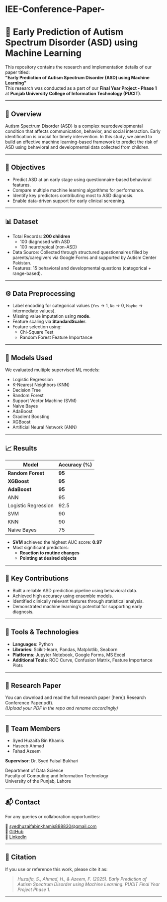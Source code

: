 # IEE-Conference-Paper-
# 🧠 Early Prediction of Autism Spectrum Disorder (ASD) using Machine Learning

This repository contains the research and implementation details of our paper titled:  
**"Early Prediction of Autism Spectrum Disorder (ASD) using Machine Learning"**  
This research was conducted as a part of our **Final Year Project - Phase 1** at **Punjab University College of Information Technology (PUCIT)**.

---

## 📄 Overview

Autism Spectrum Disorder (ASD) is a complex neurodevelopmental condition that affects communication, behavior, and social interaction. Early identification is crucial for timely intervention. In this study, we aimed to build an effective machine learning-based framework to predict the risk of ASD using behavioral and developmental data collected from children.

---

## 🎯 Objectives

- Predict ASD at an early stage using questionnaire-based behavioral features.
- Compare multiple machine learning algorithms for performance.
- Identify key predictors contributing most to ASD diagnosis.
- Enable data-driven support for early clinical screening.

---

## 📊 Dataset

- Total Records: **200 children**
  - 100 diagnosed with ASD
  - 100 neurotypical (non-ASD)
- Data Source: Collected through structured questionnaires filled by parents/caregivers via Google Forms and supported by Autism Center Pakistan.
- Features: 15 behavioral and developmental questions (categorical + range-based).

---

## ⚙️ Data Preprocessing

- Label encoding for categorical values (`Yes` → 1, `No` → 0, `Maybe` → intermediate values).
- Missing value imputation using **mode**.
- Feature scaling via **StandardScaler**.
- Feature selection using:
  - Chi-Square Test
  - Random Forest Feature Importance

---

## 🧪 Models Used

We evaluated multiple supervised ML models:

- Logistic Regression
- K-Nearest Neighbors (KNN)
- Decision Tree
- Random Forest
- Support Vector Machine (SVM)
- Naive Bayes
- AdaBoost
- Gradient Boosting
- XGBoost
- Artificial Neural Network (ANN)

---

## 📈 Results

| Model               | Accuracy (%) |
|---------------------|--------------|
| **Random Forest**   | **95**       |
| **XGBoost**         | **95**       |
| **AdaBoost**        | **95**       |
| ANN                 | 95           |
| Logistic Regression | 92.5         |
| SVM                 | 90           |
| KNN                 | 90           |
| Naive Bayes         | 75           |

- **SVM** achieved the highest AUC score: **0.97**
- Most significant predictors:
  - **Reaction to routine changes**
  - **Pointing at desired objects**

---

## 📌 Key Contributions

- Built a reliable ASD prediction pipeline using behavioral data.
- Achieved high accuracy using ensemble models.
- Identified clinically relevant features through statistical analysis.
- Demonstrated machine learning’s potential for supporting early diagnosis.

---

## 🧠 Tools & Technologies

- **Languages**: Python
- **Libraries**: Scikit-learn, Pandas, Matplotlib, Seaborn
- **Platforms**: Jupyter Notebook, Google Forms, MS Excel
- **Additional Tools**: ROC Curve, Confusion Matrix, Feature Importance Plots

---

## 🧾 Research Paper

You can download and read the full research paper [here](.Research Conference Paper.pdf).  
*(Upload your PDF in the repo and rename accordingly)*

---

## 👥 Team Members

- Syed Huzaifa Bin Khamis  
- Haseeb Ahmad  
- Fahad Azeem  

**Supervisor**: Dr. Syed Faisal Bukhari

Department of Data Science  
Faculty of Computing and Information Technology  
University of the Punjab, Lahore

---

## 📬 Contact

For any queries or collaboration opportunities:

📧 syedhuzaifabinkhamis888830@gmail.com  
🔗 [GitHub](https://github.com/Syed-Huzaifa-coder)  
🔗 [LinkedIn](https://www.linkedin.com/in/syed-huzaifa-bin-khamis-522626323/)

---

## 📢 Citation

If you use or reference this work, please cite it as:

> *Huzaifa, S., Ahmad, H., & Azeem, F. (2025). Early Prediction of Autism Spectrum Disorder using Machine Learning. PUCIT Final Year Project Phase 1.*

---

